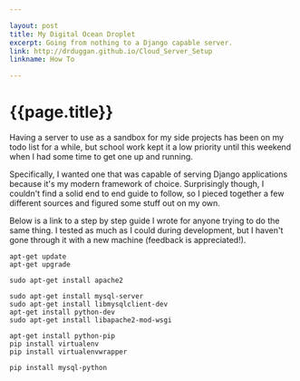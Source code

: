 ```yaml
---

layout: post
title: My Digital Ocean Droplet
excerpt: Going from nothing to a Django capable server. 
link: http://drduggan.github.io/Cloud_Server_Setup
linkname: How To

---
```


# {{page.title}}

Having a server to use as a sandbox for my side projects has been on my todo list for a while, but school work kept it a low priority until this weekend when I had some time to get one up and running. 

Specifically, I wanted one that was capable of serving Django applications because it's my modern framework of choice. Surprisingly though, I couldn't find a solid end to end guide to follow, so I pieced together a few different sources and figured some stuff out on my own. 

Below is a link to a step by step guide I wrote for anyone trying to do the same thing. I tested as much as I could during development, but I haven't gone through it with a new machine (feedback is appreciated!). 


	apt-get update
	apt-get upgrade

	sudo apt-get install apache2

	sudo apt-get install mysql-server
	sudo apt-get install libmysqlclient-dev
	apt-get install python-dev
	sudo apt-get install libapache2-mod-wsgi

	apt-get install python-pip
	pip install virtualenv
	pip install virtualenvwrapper

	pip install mysql-python
